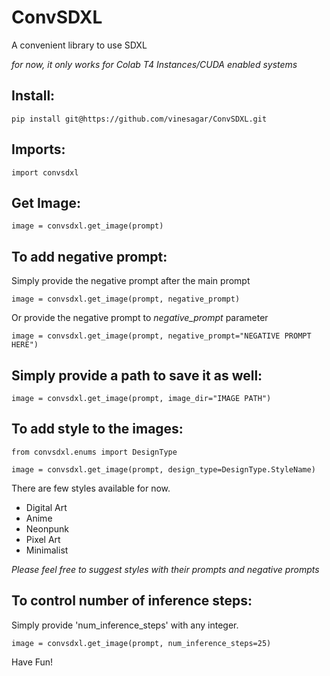 # ConvSDXL
A convenient library to use SDXL

*for now, it only works for Colab T4 Instances/CUDA enabled systems*

## Install:
~~~
pip install git@https://github.com/vinesagar/ConvSDXL.git
~~~

## Imports:
~~~
import convsdxl
~~~

## Get Image:
~~~
image = convsdxl.get_image(prompt)
~~~

## To add negative prompt:
Simply provide the negative prompt after the main prompt
~~~
image = convsdxl.get_image(prompt, negative_prompt)
~~~
Or provide the negative prompt to *negative_prompt* parameter 
~~~
image = convsdxl.get_image(prompt, negative_prompt="NEGATIVE PROMPT HERE")
~~~

## Simply provide a path to save it as well:
~~~
image = convsdxl.get_image(prompt, image_dir="IMAGE PATH")
~~~

## To add style to the images:
~~~
from convsdxl.enums import DesignType

image = convsdxl.get_image(prompt, design_type=DesignType.StyleName)
~~~

There are few styles available for now.
- Digital Art
- Anime
- Neonpunk
- Pixel Art
- Minimalist

*Please feel free to suggest styles with their prompts and negative prompts*

## To control number of inference steps:
Simply provide 'num_inference_steps' with any integer.
~~~
image = convsdxl.get_image(prompt, num_inference_steps=25)
~~~

Have Fun!
